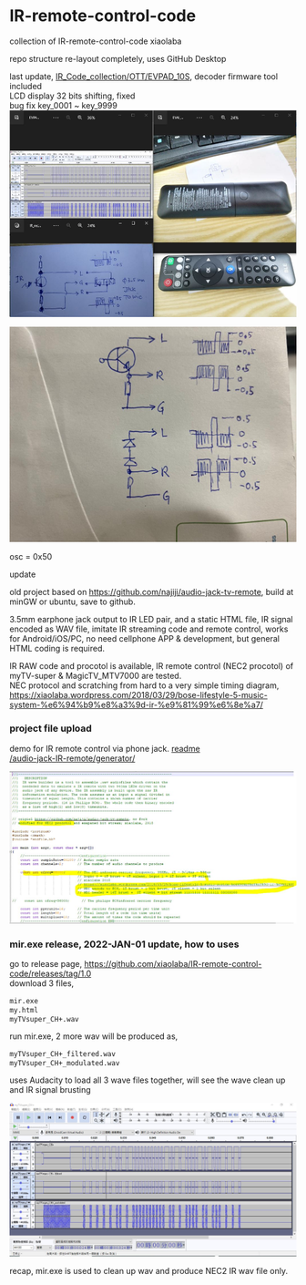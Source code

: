 # IR-remote-control-code
collection of IR-remote-control-code
xiaolaba

repo structure re-layout completely, uses GitHub Desktop    

last update, [IR_Code_collection/OTT/EVPAD_10S](IR_Code_collection/OTT/EVPAD_10S), decoder firmware tool included    
LCD display 32 bits shifting, fixed  
bug fix key_0001 ~ key_9999  
![IR_Code_collection/OTT/EVPAD_10S/EVAI_DZ8032-008_REMOTE_IR_decoder.JPG](IR_Code_collection/OTT/EVPAD_10S/EVAI_DZ8032-008_REMOTE_IR_decoder.JPG)  

![audio-jack-IR-remote/generator/xiaolaba_study/IR_reader.jpg](audio-jack-IR-remote/generator/xiaolaba_study/IR_reader.jpg)



osc = 0x50


update

old project based on https://github.com/najiji/audio-jack-tv-remote, build at minGW or ubuntu, save to github.

3.5mm earphone jack output to IR LED pair, and a static HTML file, IR signal encoded as WAV file, imitate IR streaming code and remote control, works for Android/iOS/PC, no need cellphone APP & development, but general HTML coding is required.

IR RAW code and procotol is available, IR remote control (NEC2 procotol) of myTV-super & MagicTV_MTV7000 are tested.  
NEC protocol and scratching from hard to a very simple timing diagram,
https://xiaolaba.wordpress.com/2018/03/29/bose-lifestyle-5-music-system-%e6%94%b9%e8%a3%9d-ir-%e9%81%99%e6%8e%a7/

### project file upload  
demo for IR remote control via phone jack. [readme](/audio-jack-IR-remote/generator/#readme)  
[/audio-jack-IR-remote/generator/](/audio-jack-IR-remote/generator/) 


![/audio-jack-IR-remote/generator/modified_code.JPG](/audio-jack-IR-remote/generator/modified_code.JPG)



### mir.exe release, 2022-JAN-01 update, how to uses  
go to release page, https://github.com/xiaolaba/IR-remote-control-code/releases/tag/1.0  
download 3 files,  
```
mir.exe
my.html
myTVsuper_CH+.wav
```
run mir.exe, 2 more wav will be produced as,  
```
myTVsuper_CH+_filtered.wav
myTVsuper_CH+_modulated.wav
```

uses Audacity to load all 3 wave files together, will see the wave clean up and IR signal brusting  

![audio-jack-IR-remote/generator/compare_IR_wave.JPG](audio-jack-IR-remote/generator/compare_IR_wave.JPG)  

recap,
mir.exe is used to clean up wav and produce NEC2 IR wav file only.
